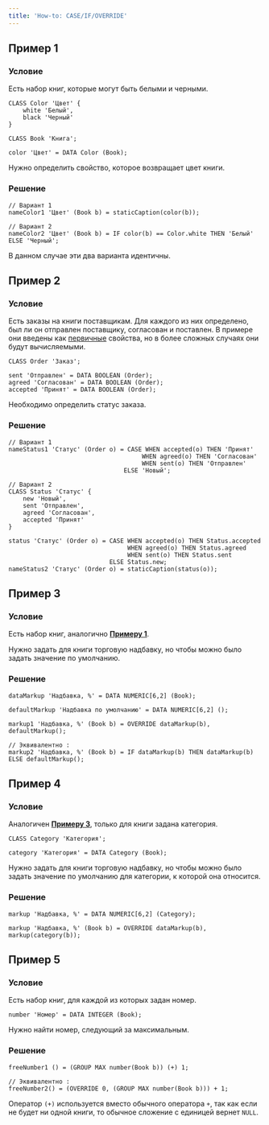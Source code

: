 ```yaml
---
title: 'How-to: CASE/IF/OVERRIDE'
---
```


## Пример 1

### Условие

Есть набор книг, которые могут быть белыми и черными.

```lsf
CLASS Color 'Цвет' {
    white 'Белый',
    black 'Черный'
}

CLASS Book 'Книга';

color 'Цвет' = DATA Color (Book);
```

Нужно определить свойство, которое возвращает цвет книги.

### Решение

```lsf
// Вариант 1
nameColor1 'Цвет' (Book b) = staticCaption(color(b));

// Вариант 2
nameColor2 'Цвет' (Book b) = IF color(b) == Color.white THEN 'Белый' ELSE 'Черный';
```

В данном случае эти два варианта идентичны.

## Пример 2

### Условие

Есть заказы на книги поставщикам. Для каждого из них определено, был ли он отправлен поставщику, согласован и поставлен. В примере они введены как [первичные](Data_properties_DATA.md) свойства, но в более сложных случаях они будут вычисляемыми.

```lsf
CLASS Order 'Заказ';

sent 'Отправлен' = DATA BOOLEAN (Order);
agreed 'Согласован' = DATA BOOLEAN (Order);
accepted 'Принят' = DATA BOOLEAN (Order);
```

Необходимо определить статус заказа.

### Решение

```lsf
// Вариант 1
nameStatus1 'Статус' (Order o) = CASE WHEN accepted(o) THEN 'Принят'
                                     WHEN agreed(o) THEN 'Согласован'
                                     WHEN sent(o) THEN 'Отправлен'
                                ELSE 'Новый';

// Вариант 2
CLASS Status 'Статус' {
    new 'Новый',
    sent 'Отправлен',
    agreed 'Согласован',
    accepted 'Принят'
}

status 'Статус' (Order o) = CASE WHEN accepted(o) THEN Status.accepted
                                 WHEN agreed(o) THEN Status.agreed
                                 WHEN sent(o) THEN Status.sent
                            ELSE Status.new;
nameStatus2 'Статус' (Order o) = staticCaption(status(o));
```

## Пример 3

### Условие

Есть набор книг, аналогично [**Примеру 1**](#пример-1).

Нужно задать для книги торговую надбавку, но чтобы можно было задать значение по умолчанию.

### Решение

```lsf
dataMarkup 'Надбавка, %' = DATA NUMERIC[6,2] (Book);

defaultMarkup 'Надбавка по умолчанию' = DATA NUMERIC[6,2] ();

markup1 'Надбавка, %' (Book b) = OVERRIDE dataMarkup(b), defaultMarkup();

// Эквивалентно :
markup2 'Надбавка, %' (Book b) = IF dataMarkup(b) THEN dataMarkup(b) ELSE defaultMarkup();
```

## Пример 4

### Условие

Аналогичен [**Примеру 3**](#пример-3), только для книги задана категория.

```lsf
CLASS Category 'Категория';

category 'Категория' = DATA Category (Book);
```

Нужно задать для книги торговую надбавку, но чтобы можно было задать значение по умолчанию для категории, к которой она относится.

### Решение

```lsf
markup 'Надбавка, %' = DATA NUMERIC[6,2] (Category);

markup 'Надбавка, %' (Book b) = OVERRIDE dataMarkup(b), markup(category(b));
```

## Пример 5

### Условие

Есть набор книг, для каждой из которых задан номер.

```lsf
number 'Номер' = DATA INTEGER (Book);
```

Нужно найти номер, следующий за максимальным.

### Решение

```lsf
freeNumber1 () = (GROUP MAX number(Book b)) (+) 1;

// Эквивалентно :
freeNumber2() = (OVERRIDE 0, (GROUP MAX number(Book b))) + 1;
```

Оператор `(+)` используется вместо обычного оператора `+`, так как если не будет ни одной книги, то обычное сложение с единицей вернет `NULL`.
